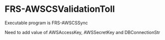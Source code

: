 FRS-AWSCSValidationToll
=======================
Executable program is FRS-AWSCSSync

Need to add value of AWSAccessKey, AWSSecretKey and DBConnectionStr
